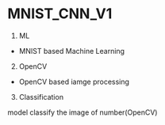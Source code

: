 # MNIST_CNN_V1

1. ML

- MNIST based Machine Learning

2. OpenCV

- OpenCV based iamge processing

3. Classification

model classify the image of number(OpenCV)
